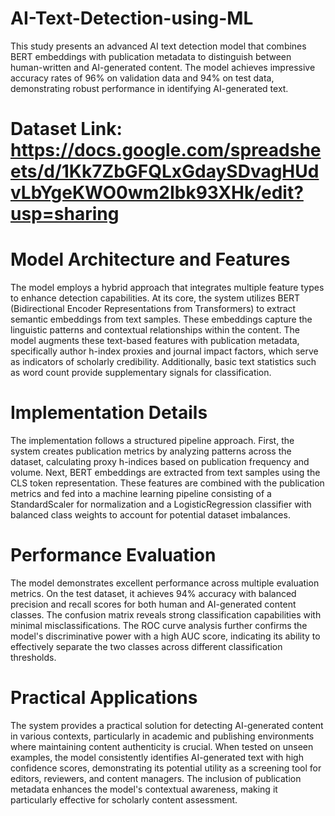 # AI-Text-Detection-using-ML
This study presents an advanced AI text detection model that combines BERT embeddings with publication metadata to distinguish between human-written and AI-generated content. The model achieves impressive accuracy rates of 96% on validation data and 94% on test data, demonstrating robust performance in identifying AI-generated text.
# Dataset Link: https://docs.google.com/spreadsheets/d/1Kk7ZbGFQLxGdaySDvagHUdvLbYgeKWO0wm2Ibk93XHk/edit?usp=sharing

# Model Architecture and Features
The model employs a hybrid approach that integrates multiple feature types to enhance detection capabilities. At its core, the system utilizes BERT (Bidirectional Encoder Representations from Transformers) to extract semantic embeddings from text samples. These embeddings capture the linguistic patterns and contextual relationships within the content. The model augments these text-based features with publication metadata, specifically author h-index proxies and journal impact factors, which serve as indicators of scholarly credibility. Additionally, basic text statistics such as word count provide supplementary signals for classification.

# Implementation Details
The implementation follows a structured pipeline approach. First, the system creates publication metrics by analyzing patterns across the dataset, calculating proxy h-indices based on publication frequency and volume. Next, BERT embeddings are extracted from text samples using the CLS token representation. These features are combined with the publication metrics and fed into a machine learning pipeline consisting of a StandardScaler for normalization and a LogisticRegression classifier with balanced class weights to account for potential dataset imbalances.

# Performance Evaluation
The model demonstrates excellent performance across multiple evaluation metrics. On the test dataset, it achieves 94% accuracy with balanced precision and recall scores for both human and AI-generated content classes. The confusion matrix reveals strong classification capabilities with minimal misclassifications. The ROC curve analysis further confirms the model's discriminative power with a high AUC score, indicating its ability to effectively separate the two classes across different classification thresholds.

# Practical Applications
The system provides a practical solution for detecting AI-generated content in various contexts, particularly in academic and publishing environments where maintaining content authenticity is crucial. When tested on unseen examples, the model consistently identifies AI-generated text with high confidence scores, demonstrating its potential utility as a screening tool for editors, reviewers, and content managers. The inclusion of publication metadata enhances the model's contextual awareness, making it particularly effective for scholarly content assessment.

